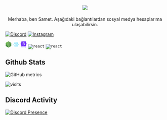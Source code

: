 <p align="center">
  <img src="https://user-images.githubusercontent.com/5679180/79618120-0daffb80-80be-11ea-819e-d2b0fa904d07.gif" width="30px">
  <br><br>
Merhaba, ben Samet. Aşağıdaki bağlantılardan sosyal medya hesaplarıma ulaşabilirsin.

[![Discord](https://img.shields.io/badge/Discord-@dawend-6182e1)](https://discord.com/users/754270824504229949)
[![Instagram](https://img.shields.io/badge/İnstagram-@dawendvac-E1306C)](https://instagram.com/dawendvac)

<code><img height="20" alt="nodejs" src="https://raw.githubusercontent.com/github/explore/80688e429a7d4ef2fca1e82350fe8e3517d3494d/topics/nodejs/nodejs.png"></code>
<code><img height="20" alt="react" src="https://raw.githubusercontent.com/github/explore/80688e429a7d4ef2fca1e82350fe8e3517d3494d/topics/react/react.png"></code>
<code><img height="20" alt="react" src="https://raw.githubusercontent.com/devicons/devicon/master/icons/bootstrap/bootstrap-plain-wordmark.svg"></code>
<code><img height="20" alt="react" src="https://raw.githubusercontent.com/gilbarbara/logos/804dc257b59e144eaca5bc6ffd16949752c6f789/logos/bulma.svg"></code>
<code><img height="20" alt="react" src="https://www.vectorlogo.zone/logos/firebase/firebase-icon.svg"></code>

## Github Stats

![GitHub metrics](https://metrics.lecoq.io/bilaltaner?languages=1&gists=1&followup=1)

![visits](https://komarev.com/ghpvc/?username=BilalTaner)

##  Discord Activity
[![Discord Presence](https://lanyard-profile-readme.vercel.app/api/257307300400726019)](https://discord.com/users/257307300400726019)
